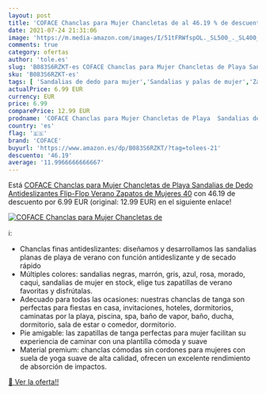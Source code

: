 ```yaml
---
layout: post
title: 'COFACE Chanclas para Mujer Chancletas de al 46.19 % de descuento'
date: 2021-07-24 21:31:06
image: 'https://m.media-amazon.com/images/I/51tFRWfspOL._SL500_._SL400_.jpg'
comments: true
category: ofertas
author: 'tole.es'
slug: 'B083S6RZKT-es COFACE Chanclas para Mujer Chancletas de Playa Sandalias...'
sku: 'B083S6RZKT-es'
tags: [ 'Sandalias de dedo para mujer','Sandalias y palas de mujer','Zapatos','Zapatos para mujer','Zapatos y complementos','chanclas','coface','zapatos', ]
actualPrice: 6.99 EUR
currency: EUR
price: 6.99
comparePrice: 12.99 EUR
prodname: 'COFACE Chanclas para Mujer Chancletas de Playa  Sandalias de Dedo  Antideslizantes Flip-Flop Verano Zapatos de Mujeres 40'
country: 'es'
flag: '🇪🇸'
brand: 'COFACE'
buyurl: 'https://www.amazon.es/dp/B083S6RZKT/?tag=tolees-21'
descuento: '46.19'
average: '11.9966666666667'
---
```


Está [COFACE Chanclas para Mujer Chancletas de Playa  Sandalias de Dedo  Antideslizantes Flip-Flop Verano Zapatos de Mujeres 40](https://www.amazon.es/dp/B083S6RZKT/?tag=tolees-21) con 46.19 de descuento por 6.99 EUR (original: 12.99 EUR) en el siguiente enlace!

[![COFACE Chanclas para Mujer Chancletas de](https://m.media-amazon.com/images/I/51tFRWfspOL._SL500_._SL400_.jpg)](https://www.amazon.es/dp/B083S6RZKT/?tag=tolees-21)

ℹ️:

- Chanclas finas antideslizantes: diseñamos y desarrollamos las sandalias planas de playa de verano con función antideslizante y de secado rápido
- Múltiples colores: sandalias negras, marrón, gris, azul, rosa, morado, caqui, sandalias de mujer en stock, elige tus zapatillas de verano favoritas y disfrútalas.
- Adecuado para todas las ocasiones: nuestras chanclas de tanga son perfectas para fiestas en casa, invitaciones, hoteles, dormitorios, caminatas por la playa, piscina, spa, baño de vapor, baño, ducha, dormitorio, sala de estar o comedor, dormitorio.
- Pie amigable: las zapatillas de tanga perfectas para mujer facilitan su experiencia de caminar con una plantilla cómoda y suave
- Material premium: chanclas cómodas sin cordones para mujeres con suela de yoga suave de alta calidad, ofrecen un excelente rendimiento de absorción de impactos.

[🛒 Ver la oferta!!](https://www.amazon.es/dp/B083S6RZKT/?tag=tolees-21)
